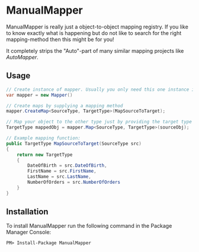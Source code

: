 # ManualMapper
ManualMapper is really just a object-to-object mapping registry. 
If you like to know exactly what is happening but do not like to search for the right mapping-method then this might be for you!

It completely strips the "Auto"-part of many similar mapping projects like _AutoMapper_.

## Usage
``` c#
// Create instance of mapper. Usually you only need this one instance in your application.
var mapper = new Mapper()

// Create maps by supplying a mapping method
mapper.CreateMap<SourceType, TargetType>(MapSourceToTarget);

// Map your object to the other type just by providing the target type
TargetType mappedObj = mapper.Map<SourceType, TargetType>(sourceObj);

// Example mapping function:
public TargetType MapSourceToTarget(SourceType src)
{
	return new TargetType 
	{
		DateOfBirth = src.DateOfBirth,
		FirstName = src.FirstName,
		LastName = src.LastName,
		NumberOfOrders = src.NumberOfOrders
	}
}
```

## Installation
To install ManualMapper run the following command in the Package Manager Console:
```
PM> Install-Package ManualMapper
```
